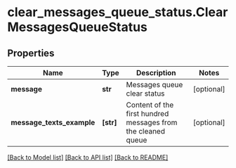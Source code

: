 # clear_messages_queue_status.ClearMessagesQueueStatus

## Properties
Name | Type | Description | Notes
------------ | ------------- | ------------- | -------------
**message** | **str** | Messages queue clear status | [optional] 
**message_texts_example** | **[str]** | Content of the first hundred messages from the cleaned queue | [optional] 

[[Back to Model list]](../README.md#documentation-for-models) [[Back to API list]](../README.md#documentation-for-api-endpoints) [[Back to README]](../README.md)



